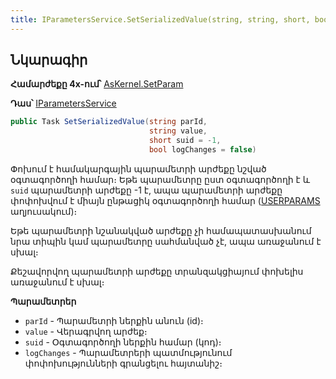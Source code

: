```yaml
---
title: IParametersService.SetSerializedValue(string, string, short, bool) մեթոդ  
---
```


## Նկարագիր

**Համարժեքը 4x-ում՝** [AsKernel.SetParam](https://armsoft.github.io/as4x-docs/HTM/ProgrGuide/Functions/Functions/ParameterManagment/SetParam.html)

**Դաս՝** [IParametersService](../IParametersService.md)

```c#
public Task SetSerializedValue(string parId, 
                               string value, 
                               short suid = -1, 
                               bool logChanges = false)
```

Փոխում է համակարգային պարամետրի արժեքը նշված օգտագործողի համար։ Եթե պարամետրը ըստ օգտագործողի է և `suid` պարամետրի արժեքը -1 է, ապա պարամետրի արժեքը փոփոխվում է միայն ընթացիկ օգտագործողի համար ([USERPARAMS](https://armsoft.github.io/as4x-docs/HTM/ProgrGuide/Database/User%20Params.html) աղյուսակում)։

Եթե պարամետրի նշանակված արժեքը չի համապատասխանում նրա տիպին կամ պարամետրը սահմանված չէ, ապա առաջանում է սխալ։

Քեշավորվող պարամետրի արժեքը տրանզակցիայում փոխելիս առաջանում է սխալ։

**Պարամետրեր**

* `parId` - Պարամետրի ներքին անուն (id)։ 
* `value` - Վերագրվող արժեք։
* `suid` - Օգտագործողի ներքին համար (կոդ)։
* `logChanges` - Պարամետրերի պատմությունում փոփոխությունների գրանցելու հայտանիշ։

